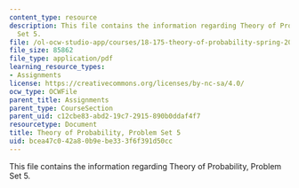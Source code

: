 ```yaml
---
content_type: resource
description: This file contains the information regarding Theory of Probability, Problem
  Set 5.
file: /ol-ocw-studio-app/courses/18-175-theory-of-probability-spring-2014/bcea47c042a80b9ebe333f6f391d50cc_MIT18_175S14_ProblemSet5.pdf
file_size: 85862
file_type: application/pdf
learning_resource_types:
- Assignments
license: https://creativecommons.org/licenses/by-nc-sa/4.0/
ocw_type: OCWFile
parent_title: Assignments
parent_type: CourseSection
parent_uid: c12cbe83-abd2-19c7-2915-890b0ddaf4f7
resourcetype: Document
title: Theory of Probability, Problem Set 5
uid: bcea47c0-42a8-0b9e-be33-3f6f391d50cc
---
```

This file contains the information regarding Theory of Probability, Problem Set 5.